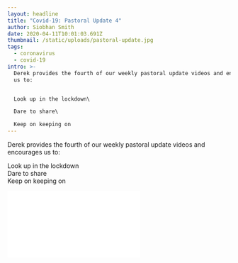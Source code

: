 ```yaml
---
layout: headline
title: "Covid-19: Pastoral Update 4"
author: Siobhan Smith
date: 2020-04-11T10:01:03.691Z
thumbnail: /static/uploads/pastoral-update.jpg
tags:
  - coronavirus
  - covid-19
intro: >-
  Derek provides the fourth of our weekly pastoral update videos and encourages
  us to:


  Look up in the lockdown\

  Dare to share\

  Keep on keeping on
---
```

Derek provides the fourth of our weekly pastoral update videos and encourages us to:

Look up in the lockdown\
Dare to share\
Keep on keeping on

<div class="max-w-2xl mx-auto mt-8">
    <div class="embed-responsive embed-responsive-16by9">
      <iframe src="//www.youtube.com/embed/D1jHhC8TnGQ" frameborder="0" allowfullscreen=""></iframe>
    </div>
</div>